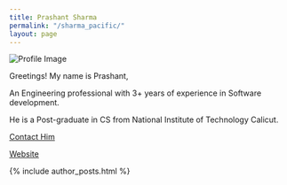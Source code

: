 ```yaml
---
title: Prashant Sharma
permalink: "/sharma_pacific/"
layout: page
---
```


![Profile Image](https://sharmapacific.in/assets/images/PrashantSharma.jpg)

Greetings! My name is Prashant,

An Engineering professional with 3+ years of experience in Software development.

He is a Post-graduate in CS from National Institute of Technology Calicut.

[Contact Him](mailto:sharma.pacific1@gmail.com)

[Website](https://sharmapacific.in/)

{% include author_posts.html %}
